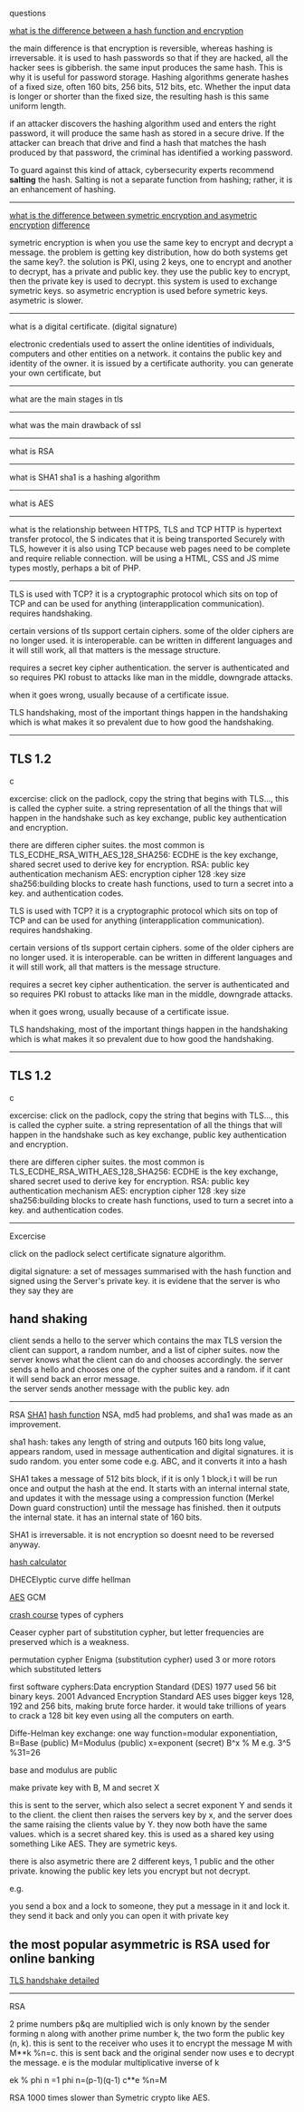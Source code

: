 questions


[what is the difference between a hash function and encryption
](https://cybernews.com/security/hashing-vs-encryption/)

the main difference is that encryption is reversible, whereas hashing is irreversable. it is used to hash passwords so that if they are hacked, all the hacker sees is gibberish. the same input produces the same hash. This is why it is useful for password storage. 
Hashing algorithms generate hashes of a fixed size, often 160 bits, 256 bits, 512 bits, etc. Whether the input data is longer or shorter than the fixed size, the resulting hash is this same uniform length.

if an attacker discovers the hashing algorithm used and enters the right password, it will produce the same hash as stored in a secure drive. If the attacker can breach that drive and find a hash that matches the hash produced by that password, the criminal has identified a working password.

To guard against this kind of attack, cybersecurity experts recommend <b>salting</b> the hash. Salting is not a separate function from hashing; rather, it is an enhancement of hashing.

---

[what is the difference between symetric encryption and asymetric encryption](https://www.youtube.com/watch?v=qXLD2UHq2vk)
[difference](https://www.youtube.com/watch?v=4nGrOpo0Cuc)

symetric encryption is when you use the same key to encrypt and decrypt a message. the problem is getting key distribution, how do both systems get the same key?. the solution is PKI, using 2 keys, one to encrypt and another to decrypt, has a private and public key. they use the public key to encrypt, then the private key is used to decrypt. this system is used to exchange symetric keys. so asymetric encryption is used before symetric keys. asymetric is slower. 



---

what is a digital certificate. (digital signature)

electronic credentials used to assert the online identities of individuals, computers and other entities on a network. it contains the public key and identity of the owner. it is issued by a certificate authority. you can generate your own certificate, but 



---

what are the main stages in tls

---

what was the main drawback of ssl

---

what is RSA

---

what is SHA1
sha1 is a hashing algorithm

---

what is AES

---

what is the relationship between HTTPS, TLS and TCP
HTTP is hypertext transfer protocol, the S indicates that it is being transported Securely with TLS, however it is also using TCP because web pages need to be complete and require reliable connection. will be using a HTML, CSS and JS mime types mostly, perhaps a bit of PHP.


---

TLS is used with TCP?
it is a cryptographic protocol which sits on top of TCP and can be used for anything (interapplication communication).
requires handshaking.

certain versions of tls support certain ciphers. some of the older ciphers are no longer used. it is interoperable. can be written in different languages and it will still work, all that matters is the message structure.

requires a secret key
cipher
authentication.
the server is authenticated and so requires PKI
robust to attacks like man in the middle, downgrade attacks.

when it goes wrong, usually because of a certificate issue.

TLS handshaking, most of the important things happen in the handshaking which is what makes it so prevalent due to how good the handshaking.

---

## TLS 1.2
c

excercise:
click on the padlock, 
copy the string that begins with TLS..., this is called the cypher suite. a string representation of all the things that will happen in the handshake such as key exchange, public key authentication and encryption.

there are differen cipher suites. the most common is 
TLS_ECDHE_RSA_WITH_AES_128_SHA256:
ECDHE is the key exchange, shared secret used to derive key for encryption.
RSA: public key authentication mechanism
AES: encryption cipher
128 :key size
sha256:building blocks to create hash functions, used to turn a secret into a key. and authentication codes.

TLS is used with TCP?
it is a cryptographic protocol which sits on top of TCP and can be used for anything (interapplication communication).
requires handshaking.

certain versions of tls support certain ciphers. some of the older ciphers are no longer used. it is interoperable. can be written in different languages and it will still work, all that matters is the message structure.

requires a secret key
cipher
authentication.
the server is authenticated and so requires PKI
robust to attacks like man in the middle, downgrade attacks.

when it goes wrong, usually because of a certificate issue.

TLS handshaking, most of the important things happen in the handshaking which is what makes it so prevalent due to how good the handshaking.

---

## TLS 1.2
c

excercise:
click on the padlock, 
copy the string that begins with TLS..., this is called the cypher suite. a string representation of all the things that will happen in the handshake such as key exchange, public key authentication and encryption.

there are differen cipher suites. the most common is 
TLS_ECDHE_RSA_WITH_AES_128_SHA256:
ECDHE is the key exchange, shared secret used to derive key for encryption.
RSA: public key authentication mechanism
AES: encryption cipher
128 :key size
sha256:building blocks to create hash functions, used to turn a secret into a key. and authentication codes.

---

Excercise

click on the padlock
select certificate signature algorithm.

digital signature: a set of messages summarised with the hash function and signed using the Server's private key. it is evidene that the server is who they say they are

## hand shaking

client sends a hello to the server which contains the max TLS version the client can support, a random number, and a list of cipher suites. now the server knows what the client can do and chooses accordingly. 
the server sends a hello and chooses one of the cypher suites and a random. if it cant it will send back an error message.  
the server sends another message with the public key. adn 

---


RSA
[SHA1]()
[hash function](https://www.youtube.com/watch?v=DMtFhACPnTY)
NSA, md5 had problems, and sha1 was made as an improvement.

sha1 hash: takes any length of string and outputs 160 bits long value, appears random, used in message authentication and digital signatures. it is sudo random. you enter some code e.g. ABC, and it converts it into a hash 

SHA1 takes a message of 512 bits block, if it is only 1 block,i t will be run once and output the hash at the end. It starts with an internal internal state, and updates it with the message using a compression function (Merkel Down guard construction) until the message has finished. then it outputs the internal state. it has an internal state of 160 bits. 



SHA1 is irreversable. it is not encryption so doesnt need to be reversed anyway. 

[hash calculator](https://www.pelock.com/products/hash-calculator)


DHECElyptic curve diffe hellman

[AES](https://www.youtube.com/watch?v=O4xNJsjtN6E)
GCM




[crash course](https://www.youtube.com/watch?v=jhXCTbFnK8o)
types of cyphers

Ceaser cypher part of substitution cypher, but letter frequencies are preserved which is a weakness.

permutation cypher
Enigma (substitution cypher) used 3 or more rotors which substituted letters

first software cyphers:Data encryption Standard (DES) 1977  used 56 bit binary keys. 
2001 Advanced Encryption Standard AES uses bigger keys 128, 192 and 256 bits, making brute force harder. it would    take trillions of years to crack a 128 bit key even using all the computers on earth.

Diffe-Helman key exchange: one way function=modular exponentiation, 
B=Base (public)
M=Modulus (public)
x=exponent (secret)
B^x % M
e.g.
3^5 %31=26

base and modulus are public

make private key with B, M and secret X

this is sent to the server, which also select a secret exponent Y and sends it to the client. the client then raises the servers key by x, and the server does the same raising the clients value by Y. they now both have the same values. which is a secret shared key. this is used as a shared key using something Like AES. They are symetric keys.

there is also asymetric 
there are 2 different keys, 1 public and the other private. knowing the public key lets you encrypt but not decrypt. 

e.g. 

you send a box and a lock to someone, they put a message in it and lock it. they send it back and only you can open it with private key

the most popular asymmetric is RSA used for online banking
---


[TLS handshake detailed](https://iponwire.com/ssl-tls-handshake-detailed-for-version-1-2/)

---


RSA

2 prime numbers p&q are multiplied wich is only known by the sender forming n 
along with another prime number k, the two form the public key (n, k). 
this is sent to the receiver who uses it to encrypt the message M with M**k %n=c. 
this is sent back and the original sender now uses e to decrypt the message. 
e is the modular multiplicative inverse of k

ek % phi n =1
phi n=(p-1)(q-1)
c**e %n=M


RSA 1000 times slower than Symetric crypto like AES. 
